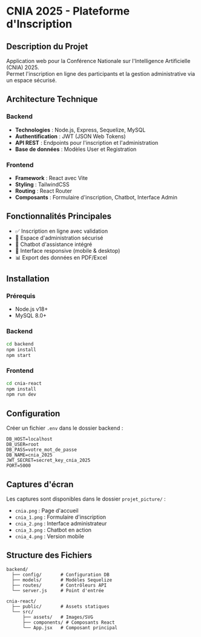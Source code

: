 # CNIA 2025 - Plateforme d'Inscription

## Description du Projet
Application web pour la Conférence Nationale sur l'Intelligence Artificielle (CNIA) 2025.  
Permet l'inscription en ligne des participants et la gestion administrative via un espace sécurisé.

## Architecture Technique

### Backend
- **Technologies** : Node.js, Express, Sequelize, MySQL
- **Authentification** : JWT (JSON Web Tokens)
- **API REST** : Endpoints pour l'inscription et l'administration
- **Base de données** : Modèles User et Registration

### Frontend
- **Framework** : React avec Vite
- **Styling** : TailwindCSS
- **Routing** : React Router
- **Composants** : Formulaire d'inscription, Chatbot, Interface Admin

## Fonctionnalités Principales

- ✅ Inscription en ligne avec validation
- 🔐 Espace d'administration sécurisé
- 🤖 Chatbot d'assistance intégré
- 📱 Interface responsive (mobile & desktop)
- 📊 Export des données en PDF/Excel

## Installation

### Prérequis
- Node.js v18+
- MySQL 8.0+

### Backend
```bash
cd backend
npm install
npm start
```

### Frontend
```bash
cd cnia-react
npm install
npm run dev
```

## Configuration

Créer un fichier `.env` dans le dossier backend :

```env
DB_HOST=localhost
DB_USER=root
DB_PASS=votre_mot_de_passe
DB_NAME=cnia_2025
JWT_SECRET=secret_key_cnia_2025
PORT=5000
```

## Captures d'écran

Les captures sont disponibles dans le dossier `projet_picture/` :

- `cnia.png` : Page d'accueil
- `cnia_1.png` : Formulaire d'inscription
- `cnia_2.png` : Interface administrateur
- `cnia_3.png` : Chatbot en action
- `cnia_4.png` : Version mobile

## Structure des Fichiers

```
backend/
  ├── config/       # Configuration DB
  ├── models/       # Modèles Sequelize
  ├── routes/       # Contrôleurs API
  └── server.js     # Point d'entrée

cnia-react/
  ├── public/       # Assets statiques
  └── src/
      ├── assets/   # Images/SVG
      ├── components/ # Composants React
      └── App.jsx   # Composant principal
